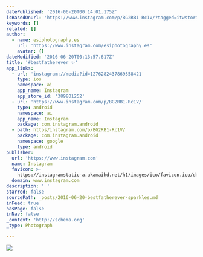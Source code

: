 ```yaml
---
datePublished: '2016-06-20T00:14:01.175Z'
isBasedOnUrl: 'https://www.instagram.com/p/BG2RB1-Rc1V/?tagged=itwstories'
keywords: []
related: []
author:
  - name: esiphotography.es
    url: 'https://www.instagram.com/esiphotography.es'
    avatar: {}
dateModified: '2016-06-20T00:13:57.617Z'
title: '#bestfatherever ✨'
app_links:
  - url: 'instagram://media?id=1276282437869358421'
    type: ios
    namespace: ai
    app_name: Instagram
    app_store_id: '389801252'
  - url: 'https://www.instagram.com/p/BG2RB1-Rc1V/'
    type: android
    namespace: ai
    app_name: Instagram
    package: com.instagram.android
  - path: https/instagram.com/p/BG2RB1-Rc1V/
    package: com.instagram.android
    namespace: google
    type: android
publisher:
  url: 'https://www.instagram.com'
  name: Instagram
  favicon: >-
    https://instagramstatic-a.akamaihd.net/h1/images/ico/favicon.ico/dfa85bb1fd63.ico
  domain: www.instagram.com
description: ' '
starred: false
sourcePath: _posts/2016-06-20-bestfatherever-sparkles.md
inFeed: true
hasPage: false
inNav: false
_context: 'http://schema.org'
_type: Photograph

---
```

![ ](https://imgflo.herokuapp.com/graph/vahj1ThiexotieMo/b3dc66fb9896276b6877d1fb5178dd29/croprotate.jpg?cropheight=432&cropwidth=640&degrees=0&input=https%3A%2F%2Fscontent.cdninstagram.com%2Ft51.2885-15%2Fs640x640%2Fsh0.08%2Fe35%2F13423463_513278628872012_1480238989_n.jpg%3Fig_cache_key%3DMTI3NjI4MjQzNzg2OTM1ODQyMQ%253D%253D.2&x=0&y=104)